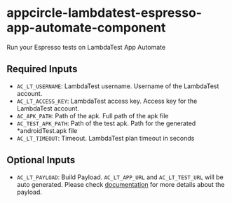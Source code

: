 # appcircle-lambdatest-espresso-app-automate-component

Run your Espresso tests on LambdaTest App Automate

## Required Inputs

- `AC_LT_USERNAME`: LambdaTest username. Username of the LambdaTest account.
- `AC_LT_ACCESS_KEY`: LambdaTest access key. Access key for the LambdaTest account.
- `AC_APK_PATH`: Path of the apk. Full path of the apk file
- `AC_TEST_APK_PATH`: Path of the test apk. Path for the generated *androidTest.apk file
- `AC_LT_TIMEOUT`: Timeout. LambdaTest plan timeout in seconds


## Optional Inputs

- `AC_LT_PAYLOAD`: Build Payload. `AC_LT_APP_URL` and `AC_LT_TEST_URL` will be auto generated. Please check [documentation](https://www.lambdatest.com/support/docs/getting-started-with-espresso-testing) for more details about the payload.
